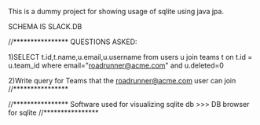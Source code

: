 This is a dummy project for showing usage of sqlite using java jpa.

SCHEMA IS SLACK.DB

//****************
QUESTIONS ASKED:

1)SELECT t.id,t.name,u.email,u.username
from users u join teams t
on t.id = u.team_id
where email="roadrunner@acme.com" and u.deleted=0


2)Write query for Teams that the roadrunner@acme.com user can join
//****************

//****************
Software used for visualizing sqlite db >>> DB browser for sqlite
//****************